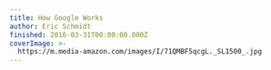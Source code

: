 ```yaml
---
title: How Google Works
author: Eric Schmidt
finished: 2016-03-31T00:00:00.000Z
coverImage: >-
  https://m.media-amazon.com/images/I/71QMBF5qcgL._SL1500_.jpg
---
```

